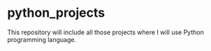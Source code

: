 # python_projects
 This repository will include all those projects where I will use Python programming language.
